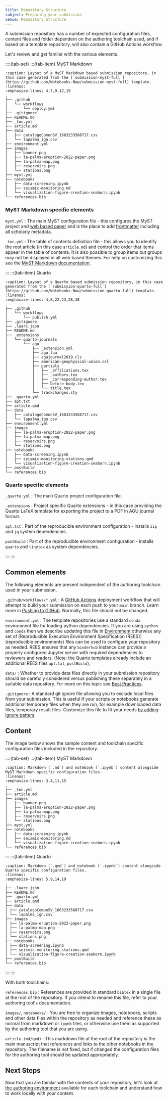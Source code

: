```yaml
---
title: Repository Structure
subject: Preparing your submission
venue: Repository Structure
---
```


A submission repository has a number of expected configuration files, content files and folder dependent on the authoring toolchain used, and if based on a template repository, will also contain a GitHub Actions workflow.

Let's review and get familar with the various elements.

::::{tab-set}
:::{tab-item} MyST Markdown

```{code-block} bash
:caption: Layout of a MyST Markdown based submission repository, in this case generated from the [`submission-myst-full`](https://github.com/Notebooks-Now/submission-myst-full) template.
:linenos:
:emphasize-lines: 4,7,9,12,19
.
├── .github
│   └── workflows
│       └── deploy.yml
├── .gitignore
├── README.md
├── _toc.yml
├── article.md
├── data
│   ├── catalogoComunSV_1663233588717.csv
│   └── lapalma_ign.csv
├── environment.yml
├── images
│   ├── banner.png
│   ├── la-palma-eruption-2022-paper.png
│   ├── la-palma-map.png
│   ├── reservoirs.png
│   └── stations.png
├── myst.yml
├── notebooks
│   ├── data-screening.ipynb
│   ├── seismic-monitoring.md
│   └── visualization-figure-creation-seaborn.ipynb
└── references.bib
```

### MyST Markdown specific elements

`myst.yml`
: The main MyST configuration file - this configures the MyST project and [web based paper](https://mystmd.org/guide/quickstart-myst-websites#configuration) and is the place to add [frontmatter](https://mystmd.org/guide/frontmatter) including all scholarly metadata.

`_toc.yml`
: The table of contents definition file - this allows you to identify the root article (in this case `article.md`) and control the order that items appear in the table of contents. It is also possible to group items but groups may not be displayed in all web based themes. For help on customizing this see the [MyST Markdown documentation](https://mystmd.org/guide/table-of-contents).

:::
:::{tab-item} Quarto

```{code-block}
:caption: Layout of a Quarto based submission repository, in this case generated from the [`submission-quarto-full`](https://github.com/Notebooks-Now/submission-quarto-full) template.
:linenos:
:emphasize-lines: 4,8,22,23,28,38
.
├── .github
│   └── workflows
│       └── publish.yml
├── .gitignore
├── .luarc.json
├── README.md
├── _extensions
│   └── quarto-journals
│       └── agu
│           ├── _extension.yml
│           ├── agu.lua
│           ├── agujournal2019.cls
│           ├── american-geophysical-union.csl
│           ├── partials
│           │   ├── _affiliations.tex
│           │   ├── _authors.tex
│           │   ├── _corresponding-author.tex
│           │   ├── before-body.tex
│           │   └── title.tex
│           └── trackchanges.sty
├── _quarto.yml
├── apt.txt
├── article.qmd
├── data
│   ├── catalogoComunSV_1663233588717.csv
│   └── lapalma_ign.csv
├── environment.yml
├── images
│   ├── la-palma-eruption-2022-paper.png
│   ├── la-palma-map.png
│   ├── reservoirs.png
│   └── stations.png
├── notebooks
│   ├── data-screening.ipynb
│   ├── seismic-monitoring-stations.qmd
│   └── visualization-figure-creation-seaborn.ipynb
├── postBuild
└── references.bib
```

### Quarto specific elements

`_quarto.yml`
: The main Quarto project configuration file.

`_extensions`
: Project specific Quarto extensions - in this case providing the Quarto LaTeX template for exporting the project to a PDF in AGU journal format.

`apt.txt`
: Part of the reproducible environment configuration - installs `zip` and `jq` system dependencies.

`postBuild`
: Part of the reproducible environment configuration - installs `quarto` and `tinytex` as system dependencies.

:::
::::

## Common elements

The following elements are present independent of the authoring toolchain used in your submission.

`.github/workflows/*.yml`
: A [GitHub Actions]() deployment workflow that will attempt to build your submission on each push to your `main` branch. Learn more in [Pushing to GitHub](push-to-github). Normally, this file should not be changed.

`environment.yml`
: The template repositories use a standard `conda` environment file for loading python dependencies. If you are using `python` and `conda` then we describe updating this file in [Environment](environment) otherwise any set of [Reproducible Execution Environment Specification (REES)](reproducible environments) files can be used to configure your repository as needed. REES ensures that any `binderhub` instance can provide a properly configured Jupyter server with required dependencies to reviewers and readers. (Note: the Quarto templates already include an additional REES files `apt.txt`, `postBuild`),

`data/`
: Whether to provide data files directly in your submission repository should be carefully considered versus publishing these separately in a suitable data repository. For more on this topic see [Best Practices](best-practices).

`.gitignore`
: A standard git ignore file allowing you to exclude local files from your submission. This is useful if your scripts or notebooks generate additional temporary files when they are run, for example downloaded data files, temporary result files. Customize this file to fit your needs [by adding ignore patters](https://git-scm.com/docs/gitignore).

## Content

The image below shows the sample content and toolchain specific configuration files included in the repository.

::::{tab-set}
:::{tab-item} MyST Markdown

```{code-block}
:caption: Markdown (`.md`) and notebook (`.ipynb`) content alongside MyST Markdown specific configuration files.
:linenos:
:emphasize-lines: 3,4,11,15
.
├── _toc.yml
├── article.md
├── images
│   ├── banner.png
│   ├── la-palma-eruption-2022-paper.png
│   ├── la-palma-map.png
│   ├── reservoirs.png
│   └── stations.png
├── myst.yml
├── notebooks
│   ├── data-screening.ipynb
│   ├── seismic-monitoring.md
│   └── visualization-figure-creation-seaborn.ipynb
└── references.bib
```

:::
:::{tab-item} Quarto

```{code-block}
:caption: Markdown (`.qmd`) and notebook (`.ipynb`) content alongside Quarto specific configuration files.
:linenos:
:emphasize-lines: 5,9,14,19
.
├── .luarc.json
├── README.md
├── _quarto.yml
├── article.qmd
├── data
│ ├── catalogoComunSV_1663233588717.csv
│ └── lapalma_ign.csv
├── images
│ ├── la-palma-eruption-2022-paper.png
│ ├── la-palma-map.png
│ ├── reservoirs.png
│ └── stations.png
├── notebooks
│ ├── data-screening.ipynb
│ ├── seismic-monitoring-stations.qmd
│ └── visualization-figure-creation-seaborn.ipynb
├── postBuild
└── references.bib
```

:::
::::

With both toolchains:

`references.bib`
: References are provided in standard `bibtex` in a single file at the root of the repository. If you intend to rename this file, refer to your authoring tool's documentation.

`images/`, `notebooks/`
: You are free to organize images, notebooks, scripts and other data files within the repository as needed and reference these as normal from markdown or `ipynb` files, or otherwise use them as supported by the authoring tool that you are using.

`article.(md/qmd)`
: This markdown file at the root of the repository is the main manuscript that references and links to the other notebooks in the repository. The filename is not fixed, but if changed the configuration files for the authoring tool should be updated appropriately.

## Next Steps

Now that you are familar with the contents of your repository, let's look at [the authoring environment](authoring) available for each toolchain and understand how to work locally with your content.
